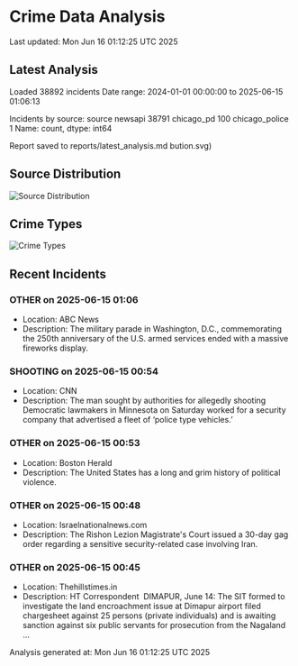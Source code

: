 # Crime Data Analysis
Last updated: Mon Jun 16 01:12:25 UTC 2025

## Latest Analysis

Loaded 38892 incidents
Date range: 2024-01-01 00:00:00 to 2025-06-15 01:06:13

Incidents by source:
source
newsapi           38791
chicago_pd          100
chicago_police        1
Name: count, dtype: int64

Report saved to reports/latest_analysis.md
bution.svg)

## Source Distribution
![Source Distribution](images/source_distribution.svg)

## Crime Types
![Crime Types](images/crime_types.svg)

## Recent Incidents

### OTHER on 2025-06-15 01:06
- Location: ABC News
- Description: The military parade in Washington, D.C., commemorating the 250th anniversary of the U.S. armed services ended with a massive fireworks display.


### SHOOTING on 2025-06-15 00:54
- Location: CNN
- Description: The man sought by authorities for allegedly shooting Democratic lawmakers in Minnesota on Saturday worked for a security company that advertised a fleet of ‘police type vehicles.’


### OTHER on 2025-06-15 00:53
- Location: Boston Herald
- Description: The United States has a long and grim history of political violence.


### OTHER on 2025-06-15 00:48
- Location: Israelnationalnews.com
- Description: The Rishon Lezion Magistrate's Court issued a 30-day gag order regarding a sensitive security-related case involving Iran.


### OTHER on 2025-06-15 00:45
- Location: Thehillstimes.in
- Description: HT Correspondent  DIMAPUR, June 14: The SIT formed to investigate the land encroachment issue at Dimapur airport filed chargesheet against 25 persons (private individuals) and is awaiting sanction against six public servants for prosecution from the Nagaland …

Analysis generated at: Mon Jun 16 01:12:25 UTC 2025
